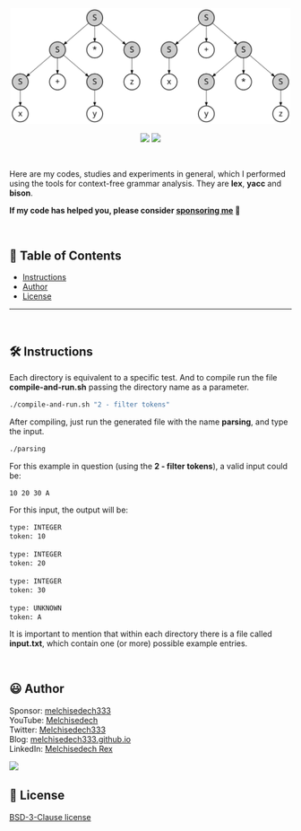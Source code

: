 <p align='center'>
    <img src="extras/images/Parse_Tree_Derivations.svg" width="500" >
</p>

<p align="center">
    <img src="https://img.shields.io/github/languages/count/melchisedech333/lex-yacc-experiments?style=for-the-badge" >
    <img src="https://img.shields.io/github/repo-size/melchisedech333/lex-yacc-experiments?style=for-the-badge" >
</p>

<br>

Here are my codes, studies and experiments in general, which I performed using the tools for context-free grammar analysis. They are <b>lex</b>, <b>yacc</b> and <b>bison</b>.

**If my code has helped you, please consider [sponsoring me](https://github.com/sponsors/melchisedech333) :blue_heart:** 

<br>

:bookmark_tabs: Table of Contents
-----
* [Instructions](#hammer_and_wrench-instructions)
* [Author](#smiley-author)
* [License](#scroll-license)
-----

<br>

:hammer_and_wrench: Instructions
---

Each directory is equivalent to a specific test. And to compile run the file <b>compile-and-run.sh</b> passing the directory name as a parameter.

```bash
./compile-and-run.sh "2 - filter tokens"
```

After compiling, just run the generated file with the name <b>parsing</b>, and type the input.

```bash
./parsing
```

For this example in question (using the <b>2 - filter tokens</b>), a valid input could be:

```
10 20 30 A
```

For this input, the output will be:

```
type: INTEGER
token: 10

type: INTEGER
token: 20

type: INTEGER
token: 30

type: UNKNOWN
token: A
```

It is important to mention that within each directory there is a file called <b>input.txt</b>, which contain one (or more) possible example entries.

<br>

:smiley: Author
---

Sponsor: [melchisedech333](https://github.com/sponsors/melchisedech333)<br>
YouTube: [Melchisedech](https://www.youtube.com/channel/UC4Sh4wxncr5arnydpUfWPKw)<br>
Twitter: [Melchisedech333](https://twitter.com/Melchisedech333)<br>
Blog: [melchisedech333.github.io](https://melchisedech333.github.io/)<br>
LinkedIn: [Melchisedech Rex](https://www.linkedin.com/in/melchisedech-rex-724152235/)

<img src="https://github.com/melchisedech333.png?size=200" height="100" />

<br>

:scroll: License
---

[ BSD-3-Clause license](./LICENSE.txt)


